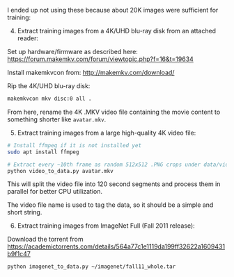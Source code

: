 I ended up not using these because about 20K images were sufficient for training:


4. Extract training images from a 4K/UHD blu-ray disk from an attached reader:

Set up hardware/firmware as described here: https://forum.makemkv.com/forum/viewtopic.php?f=16&t=19634

Install makemkvcon from: http://makemkv.com/download/

Rip the 4K/UHD blu-ray disk:

```bash
makemkvcon mkv disc:0 all .
```

From here, rename the 4K .MKV video file containing the movie content to something shorter like `avatar.mkv`.


5. Extract training images from a large high-quality 4K video file:

```bash
# Install ffmpeg if it is not installed yet
sudo apt install ffmpeg

# Extract every ~10th frame as random 512x512 .PNG crops under data/video_name/*.png
python video_to_data.py avatar.mkv
```

This will split the video file into 120 second segments and process them in parallel for better CPU utilization.

The video file name is used to tag the data, so it should be a simple and short string.


6. Extract training images from ImageNet Full (Fall 2011 release):

Download the torrent from https://academictorrents.com/details/564a77c1e1119da199ff32622a1609431b9f1c47

```bash
python imagenet_to_data.py ~/imagenet/fall11_whole.tar
```
